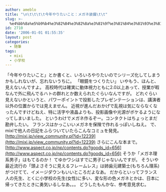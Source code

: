 ```yaml
---
author: ameblo
title: "\n\t\t\t\t今年やりたいこと：メガネ装備\t\t"
slug: >-
  %e4%bb%8a%e5%b9%b4%e3%82%84%e3%82%8a%e3%81%9f%e3%81%84%e3%81%93%e3%81%a8%ef%bc%9a%e3%83%a1%e3%82%ac%e3%83%8d%e8%a3%85%e5%82%99
id: 2710
date: '2006-01-01 01:55:35'
layout: post
categories:
  - 随筆
tags:
  - mixi
  - 小学校
---
```


「今年やりたいこと」とか書くと、いろいろやりたいのでシリーズ化してしまうかもしれないが、忘れないうちに。 「眼鏡をつくりたい」 いやもう、ほんと、見えないんですよ。 高校時代は確実に動体視力ともに2.0以上あって、授業が暇なんで外に飛んでるハトの群れとか数えられたぐらいなんですが。 どれぐらい見えないかというと、パワーポイントで投影したプレゼンテーションは、講演者以外の位置からでは見えません。 近視が進んだおかげで乱視は気にならなくなったんですけどねえ、特に活字や液晶よりも、投影画像や光源がボケるようになってしまいました。 というわけでメガネ作るぞー。コンタクトはちょっとまだ勘弁したい。 フランスはかっこいいメガネを保険で作れるっぽいしねえ。 で、mixiで他人の日記をふらついていたらこんなコミュを発見。 [http://mixi.jp/view_community.pl?id=12239](http://mixi.jp/view_community.pl?id=12239) さらにこんな本まで。 [http://www.aspect.co.jp/np/contents.do?goods_id=656](http://www.aspect.co.jp/np/contents.do?goods_id=656) そうか「メガネ理系男子」はもてるのか！ てゆかワシはすでに男子じゃないんですが。 そういや最近流行の「頭よさそうに見えるフレームレス」は姉歯元建築士(もちろん理系)がつけてて、イメージダウンもいいところだよなあ。 だからといってフランス人の先生、とくに小学校の先生(女性)に多い、変な形の色メガネとかは、日本に帰ってきたときに勇気いるしなあ。。。 どうしたもんかな、参考意見求む。